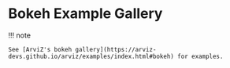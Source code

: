 # Bokeh Example Gallery

!!! note
    
    See [ArviZ's bokeh gallery](https://arviz-devs.github.io/arviz/examples/index.html#bokeh) for examples.
